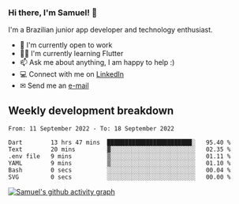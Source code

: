 ### Hi there, I'm Samuel! 👋

I'm a Brazilian junior app developer and technology enthusiast.

- 🏢 I'm currently open to work
- 👨‍💻 I'm currently learning Flutter
- 📫 Ask me about anything, I am happy to help :)
- 💻 Connect with me on [LinkedIn](https://www.linkedin.com/in/samuel-s-marques/)
- ✉ Send me an [e-mail](mailto:samuel.s.marques@protonmail.com)

## Weekly development breakdown
<!--START_SECTION:waka-->

```text
From: 11 September 2022 - To: 18 September 2022

Dart        13 hrs 47 mins  ████████████████████████░   95.40 %
Text        20 mins         ▓░░░░░░░░░░░░░░░░░░░░░░░░   02.35 %
.env file   9 mins          ▒░░░░░░░░░░░░░░░░░░░░░░░░   01.11 %
YAML        9 mins          ▒░░░░░░░░░░░░░░░░░░░░░░░░   01.10 %
Bash        0 secs          ░░░░░░░░░░░░░░░░░░░░░░░░░   00.04 %
SVG         0 secs          ░░░░░░░░░░░░░░░░░░░░░░░░░   00.00 %
```

<!--END_SECTION:waka-->

[![Samuel's github activity graph](https://activity-graph.herokuapp.com/graph?username=samuel-s-marques&theme=react-dark)](https://github.com/samuel-s-marques)

